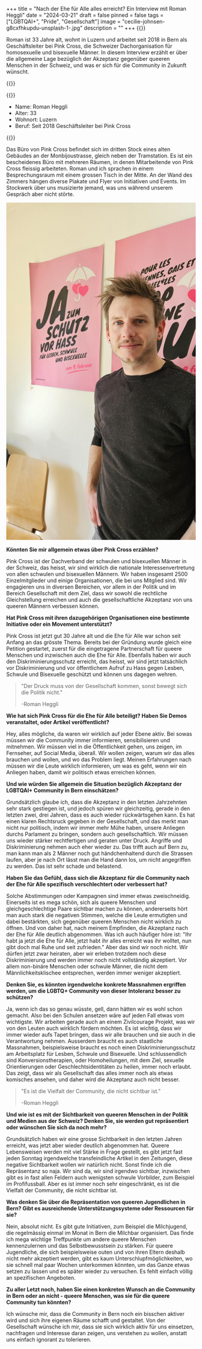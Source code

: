 +++
title = "Nach der Ehe für Alle alles erreicht? Ein Interview mit Roman Heggli"
date = "2024-03-21"
draft = false
pinned = false
tags = ["LGBTQAI+", "Pride", "Gesellschaft"]
image = "cecilie-johnsen-g8cxfhkupdu-unsplash-1-.jpg"
description = ""
+++
{{<lead>}}

Roman ist 33 Jahre alt, wohnt in Luzern und arbeitet seit 2018 in Bern als Geschäftsleiter bei Pink Cross, die Schweizer Dachorganisation für homosexuelle und bisexuelle Männer. In diesem Interview erzählt er über die allgemeine Lage bezüglich der Akzeptanz gegenüber queeren Menschen in der Schweiz, und was er sich für die Community in Zukunft wünscht.

{{</lead>}}

{{<box>}}

* Name: Roman Heggli
* Alter: 33
* Wohnort: Luzern
* Beruf: Seit 2018 Geschäftsleiter bei Pink Cross

{{</box>}}

Das Büro von Pink Cross befindet sich im dritten Stock eines alten Gebäudes an der Monbijoustrasse, gleich neben der Tramstation. Es ist ein bescheidenes Büro mit mehreren Räumen, in denen Mitarbeitende von Pink Cross fleissig arbeiteten. Roman und ich sprachen in einem Besprechungsraum mit einem grossen Tisch in der Mitte. An der Wand des Zimmers hängen diverse Plakate und Flyer von Initiativen und Events. Im Stockwerk über uns musizierte jemand, was uns während unserem Gespräch aber nicht störte.

![Roman Heggli, im Besprechungsraum vor einem Poster für den Diskriminierungschutz. ](microsoftteams-image-12-.png)

**Könnten Sie mir allgemein etwas über Pink Cross erzählen?**

Pink Cross ist der Dachverband der schwulen und bisexuellen Männer in der Schweiz, das heisst, wir sind wirklich die nationale Interessenvertretung von allen schwulen und bisexuellen Männern. Wir haben insgesamt 2500 Einzelmitglieder und einige Organisationen, die bei uns Mitglied sind. Wir engagieren uns in diversen Bereichen, vor allem in der Politik und im Bereich Gesellschaft mit dem Ziel, dass wir sowohl die rechtliche Gleichstellung erreichen und auch die gesellschaftliche Akzeptanz von uns queeren Männern verbessen können.

**Hat Pink Cross mit ihren dazugehörigen Organisationen eine bestimmte Initiative oder ein Movement unterstützt?**

Pink Cross ist jetzt gut 30 Jahre alt und die Ehe für Alle war schon seit Anfang an das grösste Thema. Bereits bei der Gründung wurde gleich eine Petition gestartet, zuerst für die eingetragene Partnerschaft für queere Menschen und inzwischen auch die Ehe für Alle. Ebenfalls haben wir auch den Diskriminierungsschutz erreicht, das heisst, wir sind jetzt tatsächlich vor Diskriminierung und vor öffentlichem Aufruf zu Hass gegen Lesben, Schwule und Bisexuelle geschützt und können uns dagegen wehren.

> "Der Druck muss von der Gesellschaft kommen, sonst bewegt sich die Politik nicht."
>
> \-Roman Heggli

**Wie hat sich Pink Cross für die Ehe für Alle beteiligt? Haben Sie Demos veranstaltet, oder Artikel veröffentlicht?**

Hey, alles mögliche, da waren wir wirklich auf jeder Ebene aktiv. Bei sowas müssen wir die Community immer informieren, sensibilisieren und mitnehmen. Wir müssen viel in die Öffentlichkeit gehen, uns zeigen, im Fernseher, auf Social Media, überall. Wir wollen zeigen, warum wir das alles brauchen und wollen, und wo das Problem liegt. Meinen Erfahrungen nach müssen wir die Leute wirklich informieren, um was es geht, wenn wir ein Anliegen haben, damit wir politisch etwas erreichen können.

**Und wie würden Sie allgemein die Situation bezüglich Akzeptanz der LGBTQAI+ Community in Bern einschätzen?**

Grundsätzlich glaube ich, dass die Akzeptanz in den letzten Jahrzehnten sehr stark gestiegen ist, und jedoch spüren wir gleichzeitig, gerade in den letzten zwei, drei Jahren, dass es auch wieder rückwärtsgehen kann. Es hat einen klaren Rechtsruck gegeben in der Gesellschaft, und das merkt man nicht nur politisch, indem wir immer mehr Mühe haben, unsere Anliegen durchs Parlament zu bringen, sondern auch gesellschaftlich. Wir müssen uns wieder stärker rechtfertigen und geraten unter Druck. Angriffe und Diskriminierung nehmen auch eher wieder zu. Das trifft auch auf Bern zu, man kann man als 2 Männer noch gut händchenhaltend durch die Strassen laufen, aber je nach Ort lässt man die Hand dann los, um nicht angegriffen zu werden. Das ist sehr schade und belastend. 

**Haben Sie das Gefühl, dass sich die Akzeptanz für die Community nach der Ehe für Alle spezifisch verschlechtert oder verbessert hat?**

Solche Abstimmungen oder Kampagnen sind immer etwas zweischneidig. Einerseits ist es mega schön, sich als queere Menschen und gleichgeschlechtige Paare sichtbar machen zu können, andererseits hört man auch stark die negativen Stimmen, welche die Leute ermutigten und dabei bestärkten, sich gegenüber queeren Menschen nicht wirklich zu öffnen. Und von daher hat, nach meinem Empfinden, die Akzeptanz nach der Ehe für Alle deutlich abgenommen. Was ich auch häufiger höre ist: "Ihr habt ja jetzt die Ehe für Alle, jetzt habt ihr alles erreicht was ihr wolltet, nun gibt doch mal Ruhe und seit zufrieden." Aber das sind wir noch nicht. Wir dürfen jetzt zwar heiraten, aber wir erleben trotzdem noch diese Diskriminierung und werden immer noch nicht vollständig akzeptiert. Vor allem non-binäre Menschen oder schwule Männer, die nicht dem Männlichkeitsklischee entsprechen, werden immer weniger akzeptiert.

**Denken Sie, es könnten irgendwelche konkrete Massnahmen ergriffen werden, um die LGBTQ+ Community von dieser Intoleranz besser zu schützen?**

Ja, wenn ich das so genau wüsste, gell, dann hätten wir es wohl schon gemacht. Also bei den Schulen ansetzen wäre auf jeden Fall etwas vom wichtigste. Wir arbeiten gerade auch an einem Zivilcourage Projekt, was wir von den Leuten auch wirklich fördern möchten. Es ist wichtig, dass wir immer wieder aufs Tapet bringen, dass wir alle brauchen und sie auch in die Verantwortung nehmen. Ausserdem braucht es auch staatliche Massnahmen, beispielsweise braucht es noch einen Diskriminierungsschutz am Arbeitsplatz für Lesben, Schwule und Bisexuelle. Und schlussendlich sind Konversionstherapien, oder Homoheilungen, mit dem Ziel, sexuelle Orientierungen oder Geschlechtsidentitäten zu heilen, immer noch erlaubt. Das zeigt, dass wir als Gesellschaft das alles immer noch als etwas komisches ansehen, und daher wird die Akzeptanz auch nicht besser.

> "Es ist die Vielfalt der Community, die nicht sichtbar ist."
>
> \-Roman Heggli

**Und wie ist es mit der Sichtbarkeit von queeren Menschen in der Politik und Medien aus der Schweiz? Denken Sie, sie werden gut repräsentiert oder wünschen Sie sich da noch mehr?**

Grundsätzlich haben wir eine grosse Sichtbarkeit in den letzten Jahren erreicht, was jetzt aber wieder deutlich abgenommen hat. Queere Lebensweisen werden mit viel Stärke in Frage gestellt, es gibt jetzt fast jeden Sonntag irgendwelche transfeindliche Artikel in den Zeitungen, diese negative Sichtbarkeit wollen wir natürlich nicht. Sonst finde ich die Repräsentanz so naja. Wir sind da, wir sind irgendwo sichtbar, inzwischen gibt es in fast allen Feldern auch wenigsten schwule Vorbilder, zum Beispiel im Profifussball. Aber es ist immer noch sehr eingeschränkt, es ist die Vielfalt der Community, die nicht sichtbar ist.

**Was denken Sie über die Repräsentation von queeren Jugendlichen in Bern? Gibt es ausreichende Unterstützungssysteme oder Ressourcen für sie?**

Nein, absolut nicht. Es gibt gute Initiativen, zum Beispiel die Milchjugend, die regelmässig einmal im Monat in Bern die Milchbar organisiert. Das finde ich mega wichtige Treffpunkte um andere queere Menschen kennenzulernen und das Selbstbewusstsein zu stärken. Für queere Jugendliche, die sich beispielsweise outen und von ihren Eltern deshalb nicht mehr akzeptiert werden, gibt es kaum Unterschlupfmöglichkeiten, wo sie schnell mal paar Wochen unterkommen könnten, um das Ganze etwas setzen zu lassen und es später wieder zu versuchen. Es fehlt einfach völlig an spezifischen Angeboten.

**Zu aller Letzt noch, haben Sie einen konkreten Wunsch an die Community in Bern oder an nicht - queere Menschen, was sie für die queere Community tun könnten?**

Ich wünsche mir, dass die Community in Bern noch ein bisschen aktiver wird und sich ihre eigenen Räume schafft und gestaltet. Von der Gesellschaft wünsche ich mir, dass sie sich wirklich aktiv für uns einsetzen, nachfragen und Interesse daran zeigen, uns verstehen zu wollen, anstatt uns einfach ignorant zu tolerieren.